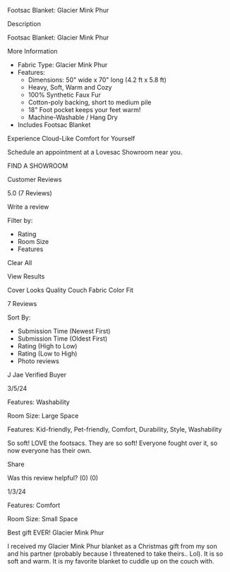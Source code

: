 Footsac Blanket: Glacier Mink Phur

Description

Footsac Blanket: Glacier Mink Phur

More Information

- Fabric Type: Glacier Mink Phur
- Features: 
    - Dimensions: 50" wide x 70" long (4.2 ft x 5.8 ft)
    - Heavy, Soft, Warm and Cozy
    - 100% Synthetic Faux Fur
    - Cotton-poly backing, short to medium pile
    - 18" Foot pocket keeps your feet warm!
    - Machine-Washable / Hang Dry
- Includes Footsac Blanket

Experience Cloud-Like Comfort for Yourself

Schedule an appointment at a Lovesac Showroom near you.

FIND A SHOWROOM

Customer Reviews

5.0 (7 Reviews)

Write a review

Filter by:

- Rating
- Room Size
- Features

Clear All

View Results

Cover Looks Quality Couch Fabric Color Fit

7 Reviews

Sort By:

- Submission Time (Newest First)
- Submission Time (Oldest First)
- Rating (High to Low)
- Rating (Low to High)
- Photo reviews

J Jae Verified Buyer

3/5/24

Features: Washability

Room Size: Large Space

Features: Kid-friendly, Pet-friendly, Comfort, Durability, Style, Washability

So soft! LOVE the footsacs. They are so soft! Everyone fought over it, so now everyone has their own.

Share

Was this review helpful? (0) (0)

1/3/24

Features: Comfort

Room Size: Small Space

Best gift EVER! Glacier Mink Phur

I received my Glacier Mink Phur blanket as a Christmas gift from my son and his partner (probably because I threatened to take theirs.. Lol). It is so soft and warm. It is my favorite blanket to cuddle up on the couch with.